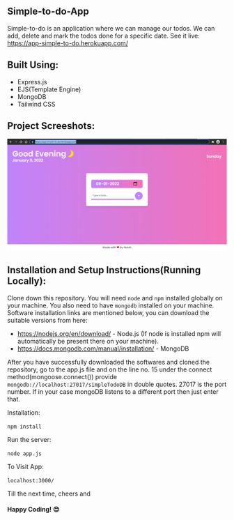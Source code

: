 ## Simple-to-do-App

Simple-to-do is an application where we can manage our todos. We can add, delete and mark the todos done for a specific date. See it live: https://app-simple-to-do.herokuapp.com/

## Built Using:

- Express.js
- EJS(Template Engine)
- MongoDB
- Tailwind CSS

## Project Screeshots:

![](./screenshots/simple-to-do-app-sc.png)

## Installation and Setup Instructions(Running Locally):

Clone down this repository. You will need `node` and `npm` installed globally on your machine. You also need to have `mongodb` installed on 
your machine. Software installation links are mentioned below, you can download the suitable versions from here:

- https://nodejs.org/en/download/ - Node.js (If node is installed npm will automatically be present there on your machine).
- https://docs.mongodb.com/manual/installation/ - MongoDB

After you have successfully downloaded the softwares and cloned the repository, go to the app.js file and on the line no. 15 under the connect 
method(mongoose.connect()) provide `mongodb://localhost:27017/simpleTodoDB` in double quotes. 27017 is the port number. If in your case mongoDB listens to a 
different port then just enter that.

Installation:

`npm install`

Run the server:

`node app.js`

To Visit App:

`localhost:3000/`

Till the next time, cheers and
#### Happy Coding! 😊
